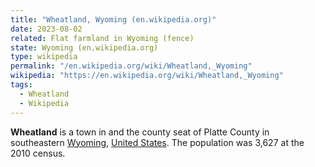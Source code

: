 ```yaml
---
title: "Wheatland, Wyoming (en.wikipedia.org)"
date: 2023-08-02
related: Flat farmland in Wyoming (fence)
state: Wyoming (en.wikipedia.org)
type: wikipedia
permalink: "/en.wikipedia.org/wiki/Wheatland,_Wyoming"
wikipedia: "https://en.wikipedia.org/wiki/Wheatland,_Wyoming"
tags:
  - Wheatland
  - Wikipedia
---
```

**Wheatland** is a town in and the county seat of Platte County in southeastern [Wyoming](/en.wikipedia.org/wiki/Wyoming), [United States](/en.wikipedia.org/wiki/United_States). The population was 3,627 at the 2010 census.
